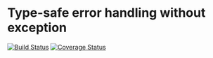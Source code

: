 Type-safe error handling without exception
==========================================
[![Build Status](https://travis-ci.org/alexshelkov/result.svg?branch=master)](https://travis-ci.org/alexshelkov/result)
[![Coverage Status](https://coveralls.io/repos/github/alexshelkov/result/badge.svg?branch=master)](https://coveralls.io/github/alexshelkov/result?branch=master)

